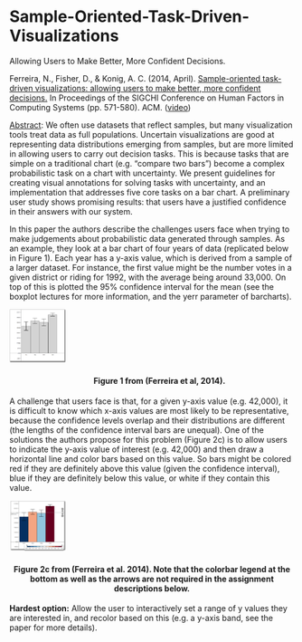 # Sample-Oriented-Task-Driven-Visualizations
Allowing Users to Make Better, More Confident Decisions.

Ferreira, N., Fisher, D., & Konig, A. C. (2014, April). [Sample-oriented task-driven visualizations: allowing users to make better, more confident decisions.](https://www.microsoft.com/en-us/research/wp-content/uploads/2016/02/Ferreira_Fisher_Sample_Oriented_Tasks.pdf) In Proceedings of the SIGCHI Conference on Human Factors in Computing Systems (pp. 571-580). ACM. ([video](https://www.youtube.com/watch?v=BI7GAs-va-Q))

[Abstract](https://www.microsoft.com/en-us/research/publication/sample-oriented-task-driven-visualizations-allowing-users-to-make-better-more-confident-decisions/): We often use datasets that reflect samples, but many visualization tools treat data as full populations. Uncertain visualizations are good at representing data distributions emerging from samples, but are more limited in allowing users to carry out decision tasks. This is because tasks that are simple on a traditional chart (e.g. “compare two bars”) become a complex probabilistic task on a chart with uncertainty. We present guidelines for creating visual annotations for solving tasks with uncertainty, and an implementation that addresses five core tasks on a bar chart. A preliminary user study shows promising results: that users have a justified confidence in their answers with our system.

In this paper the authors describe the challenges users face when trying to make judgements about probabilistic data generated through samples. As an example, they look at a bar chart of four years of data (replicated below in Figure 1). Each year has a y-axis value, which is derived from a sample of a larger dataset. For instance, the first value might be the number votes in a given district or riding for 1992, with the average being around 33,000. On top of this is plotted the 95% confidence interval for the mean (see the boxplot lectures for more information, and the yerr parameter of barcharts).

<img src="Fig1.png" alt="Figure 1" style="width: 100px;"/>
<h4 style="text-align: center;" markdown="1">  &nbsp;&nbsp;&nbsp;&nbsp;&nbsp;&nbsp;&nbsp;&nbsp;Figure 1 from (Ferreira et al, 2014).</h4>

A challenge that users face is that, for a given y-axis value (e.g. 42,000), it is difficult to know which x-axis values are most likely to be representative, because the confidence levels overlap and their distributions are different (the lengths of the confidence interval bars are unequal). One of the solutions the authors propose for this problem (Figure 2c) is to allow users to indicate the y-axis value of interest (e.g. 42,000) and then draw a horizontal line and color bars based on this value. So bars might be colored red if they are definitely above this value (given the confidence interval), blue if they are definitely below this value, or white if they contain this value.

<img src="Fig2c.png" alt="Figure 1" style="width: 100px;"/>
<h4 style="text-align: center;" markdown="1">  Figure 2c from (Ferreira et al. 2014). Note that the colorbar legend at the bottom as well as the arrows are not required in the assignment descriptions below.</h4>


**Hardest option:** Allow the user to interactively set a range of y values they are interested in, and recolor based on this (e.g. a y-axis band, see the paper for more details).
